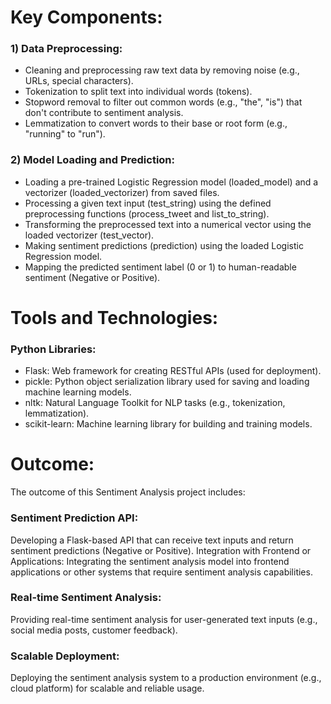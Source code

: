 # Key Components:
### 1) Data Preprocessing:
* Cleaning and preprocessing raw text data by removing noise (e.g., URLs, special characters).
* Tokenization to split text into individual words (tokens).
* Stopword removal to filter out common words (e.g., "the", "is") that don't contribute to sentiment analysis.
* Lemmatization to convert words to their base or root form (e.g., "running" to "run").
### 2) Model Loading and Prediction:
* Loading a pre-trained Logistic Regression model (loaded_model) and a vectorizer (loaded_vectorizer) from saved files.
* Processing a given text input (test_string) using the defined preprocessing functions (process_tweet and list_to_string).
* Transforming the preprocessed text into a numerical vector using the loaded vectorizer (test_vector).
* Making sentiment predictions (prediction) using the loaded Logistic Regression model.
* Mapping the predicted sentiment label (0 or 1) to human-readable sentiment (Negative or Positive).

# Tools and Technologies:
### Python Libraries:
* Flask: Web framework for creating RESTful APIs (used for deployment).
* pickle: Python object serialization library used for saving and loading machine learning models.
* nltk: Natural Language Toolkit for NLP tasks (e.g., tokenization, lemmatization).
* scikit-learn: Machine learning library for building and training models.

# Outcome:
The outcome of this Sentiment Analysis project includes:

### Sentiment Prediction API:
Developing a Flask-based API that can receive text inputs and return sentiment predictions (Negative or Positive).
Integration with Frontend or Applications:
Integrating the sentiment analysis model into frontend applications or other systems that require sentiment analysis capabilities.
### Real-time Sentiment Analysis:
Providing real-time sentiment analysis for user-generated text inputs (e.g., social media posts, customer feedback).
### Scalable Deployment:
Deploying the sentiment analysis system to a production environment (e.g., cloud platform) for scalable and reliable usage.
